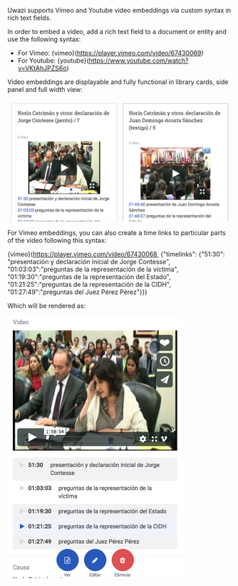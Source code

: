Uwazi supports Vimeo and Youtube video embeddings via custom syntax in rich text fields.

In order to embed a video, add a rich text field to a document or entity and use the following syntax:

* For Vimeo: {vimeo}(https://player.vimeo.com/video/67430069)
* For Youtube: {youtube}(https://www.youtube.com/watch?v=VKtAhJPZS6o)

Video embeddings are displayable and fully functional in library cards, side panel and full width view:

![](https://github.com/huridocs/uwazi-assets/raw/master/wiki/screenshots/video-embedding.png)

For Vimeo embeddings, you can also create a time links to particular parts of the video following this syntax:

{vimeo}(https://player.vimeo.com/video/67430068, {"timelinks": {"51:30": "presentación y declaración inicial de Jorge Contesse", "01:03:03":"preguntas de la representación de la víctima", "01:19:30":"preguntas de la representación del Estado", "01:21:25":"preguntas de la representación de la CIDH", "01:27:49":"preguntas del Juez Pérez Pérez"}})

Which will be rendered as:

![](https://github.com/huridocs/uwazi-assets/blob/master/wiki/screenshots/Video-timelinks.png)

